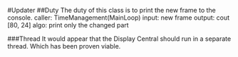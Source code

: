 #Updater
##Duty
The duty of this class is to print the new frame to the console. 
caller: TimeManagement(MainLoop)
input: new frame
output: cout [80, 24]
algo: print only the changed part

###Thread
It would appear that the Display Central should run in a separate thread. Which has been proven viable. 
